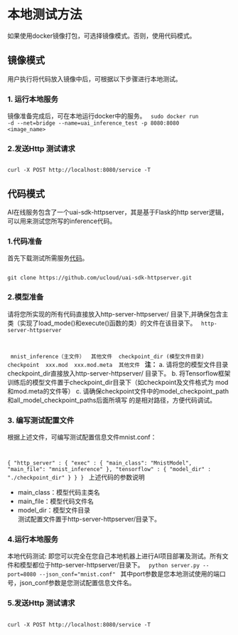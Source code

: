 

# 本地测试方法

如果使用docker镜像打包，可选择镜像模式。否则，使用代码模式。

## 镜像模式
用户执行[](ai/uai-inference/use/oplist/packdata_docker)将代码放入镜像中后，可根据以下步骤进行本地测试。
### 1. 运行本地服务
镜像准备完成后，可在本地运行docker中的服务。
<code>
sudo docker run -d --net=bridge --name=uai_inference_test -p 8080:8080 <image_name>
</code>

### 2.发送Http 测试请求
<code>
curl -X POST http://localhost:8080/service -T <file_name>
</code>

## 代码模式
AI在线服务包含了一个uai-sdk-httpserver，其是基于Flask的http server逻辑，可以用来测试您所写的inference代码。

### 1.代码准备
首先下载测试所需服务[代码](https://github.com/ucloud/uai-sdk-httpserver)。

<code>
git clone https://github.com/ucloud/uai-sdk-httpserver.git
</code>

### 2.模型准备
请将您所实现的所有代码直接放入http-server-httpserver/ 目录下,并确保包含主类（实现了load\_mode()和execute()函数的类）的文件在该目录下。
<code>
http-server-httpserver

​        mnist_inference（主文件）
​        其他文件
​        checkpoint_dir (模型文件目录)
​                checkpoint
​                xxx.mod
​                xxx.mod.meta
​                其他文件
</code>
**注：**
a. 请将您的模型文件目录checkpoint_dir直接放入http-server-httpserver/ 目录下。
b. 将Tensorflow框架训练后的模型文件置于checkpoint_dir目录下（如checkpoint及文件格式为
   mod和mod.meta的文件等）
c. 请确保checkpoint文件中的model_checkpoint_path和all_model_checkpoint_paths后面所填写
   的是相对路径，方便代码调试。


### 3. 编写测试配置文件
   根据上述文件，可编写测试配置信息文件mnist.conf：
   <code>

{
    "http_server" : {
        "exec" : {
            "main_class": "MnistModel",
            "main_file": "mnist_inference"
        },
        "tensorflow" : {
            "model_dir" : "./checkpoint_dir"
        }
    }
}
</code>
上述代码的参数说明
  * main\_class：模型代码主类名
  * main\_file：模型代码文件名
  * model\_dir：模型文件目录  
测试配置文件置于http-server-httpserver/目录下。

### 4.运行本地服务

本地代码测试: 即您可以完全在您自己本地机器上进行AI项目部署及测试。所有文件和模型都位于http-server-httpserver/目录下。
<code>
python server.py --port=8080 --json_conf="mnist.conf"
</code>
其中port参数是您本地测试使用的端口号，json_conf参数是您测试配置信息文件名。

### 5.发送Http 测试请求

<code>
curl -X POST http://localhost:8080/service -T <file_name>
</code>


